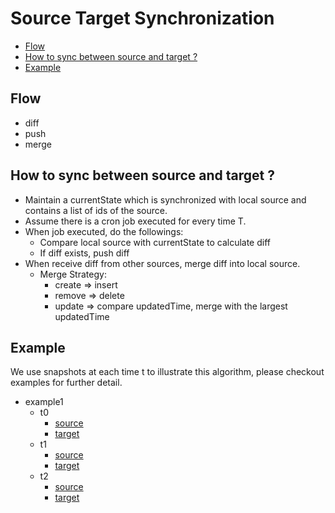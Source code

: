 # Source Target Synchronization

- [Flow](#flow)
- [How to sync between source and target ?](#how-to-sync-between-source-and-target-?)
- [Example](#example)


## Flow
- diff
- push
- merge


## How to sync between source and target ?

- Maintain a currentState which is synchronized with local source and contains a list of ids of the source.
- Assume there is a cron job executed for every time T.
- When job executed, do the followings:
  - Compare local source with currentState to calculate diff
  - If diff exists, push diff
- When receive diff from other sources, merge diff into local source.
  - Merge Strategy:
    - create => insert
    - remove => delete
    - update => compare updatedTime, merge with the largest updatedTime


## Example

We use snapshots at each time t to illustrate this algorithm, please checkout examples for further detail.
- example1
  - t0
    - [source](./examples/example0/t0/source.md)
    - [target](./examples/example0/t0/target.md)
  - t1
    - [source](./examples/example0/t1/source.md)
    - [target](./examples/example0/t1/target.md)
  - t2
    - [source](./examples/example0/t2/source.md)
    - [target](./examples/example0/t2/target.md)
